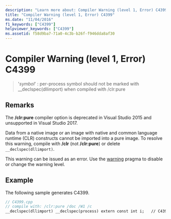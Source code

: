 ```yaml
---
description: "Learn more about: Compiler Warning (level 1, Error) C4399"
title: "Compiler Warning (level 1, Error) C4399"
ms.date: "11/04/2016"
f1_keywords: ["C4399"]
helpviewer_keywords: ["C4399"]
ms.assetid: f58d9ba7-71a0-4c3b-b26f-f946dda8af30
---
```

# Compiler Warning (level 1, Error) C4399

> '*symbol*' : per-process symbol should not be marked with __declspec(dllimport) when compiled with /clr:pure

## Remarks

The **/clr:pure** compiler option is deprecated in Visual Studio 2015 and unsupported in Visual Studio 2017.

Data from a native image or an image with native and common language runtime (CLR) constructs cannot be imported into a pure image. To resolve this warning, compile with **/clr** (not **/clr:pure**) or delete `__declspec(dllimport)`.

This warning can be issued as an error. Use the [warning](../../preprocessor/warning.md) pragma to disable or change the warning level.

## Example

The following sample generates C4399.

```cpp
// C4399.cpp
// compile with: /clr:pure /doc /W1 /c
__declspec(dllimport) __declspec(process) extern const int i;   // C4399
```
